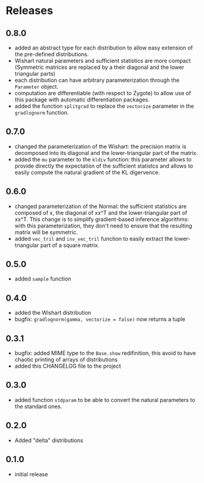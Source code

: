 # Releases

## 0.8.0

* added an abstract type for each distribution to allow easy extension
  of the pre-defined distributions.
* Wishart natural parameters and sufficient statistics are more compact
  (Symmetric matrices are replaced by a their diagonal and the lower
  triangular parts)
* each distribution can have arbitrary parameterization through the
  `Parameter` object.
* computation are differentiable (with respect to Zygote) to allow use
  of this package with automatic differentiation packages.
* added the function `splitgrad` to replace the `vectorize` parameter
  in the `gradlognorm` function.

## 0.7.0

* changed the parameterization of the Wishart: the precision matrix
  is decomposed into its diagonal and the lower-triangular part of the
  matrix.
* added the `mu` parameter to the `kldiv` function: this parameter
  allows to provide directly the expectation of the sufficient
  statistcs and allows to easily compute the natural gradient of the
  KL digervence.

## 0.6.0

* changed parameterization of the Normal: the sufficient statistics
  are composed of x, the diagonal of xx^T and the lower-triangular
  part of xx^T. This change is to simplify gradient-based inference
  algorithms: with this parameterization, they don't need to ensure
  that the resulting matrix will be symmetric.
* added `vec_tril` and `inv_vec_tril` function to easily extract the
  lower-triangular part of a square matrix.

## 0.5.0

* added `sample` function

## 0.4.0

* added the Wishart distribution
* bugfix: `gradlognorm(gamma, vectorize = false)` now returns a tuple

## 0.3.1

* bugfix: added MIME type to the `Base.show` redifinition, this avoid
  to have chaotic printing of arrays of distributions
* added this CHANGELOG file to the project

## 0.3.0

* added function `stdparam` to be able to convert the natural
  parameters to the standard ones.

## 0.2.0

* Added "delta" distributions

## 0.1.0

* initial release
